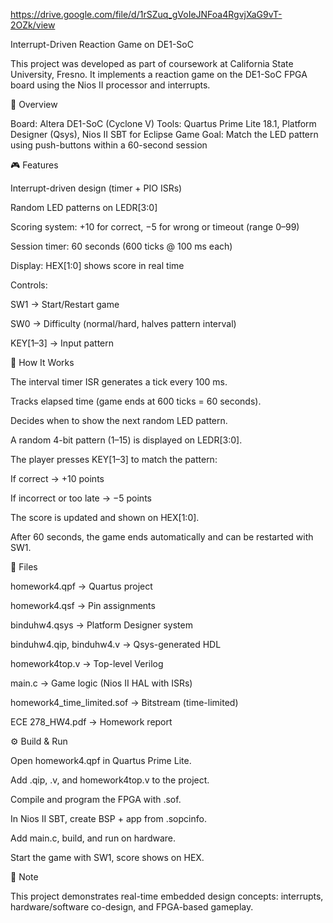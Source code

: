 https://drive.google.com/file/d/1rSZuq_gVoIeJNFoa4RgvjXaG9vT-2OZk/view

Interrupt-Driven Reaction Game on DE1-SoC

This project was developed as part of coursework at California State University, Fresno.
It implements a reaction game on the DE1-SoC FPGA board using the Nios II processor and interrupts.

📌 Overview

Board: Altera DE1-SoC (Cyclone V)
Tools: Quartus Prime Lite 18.1, Platform Designer (Qsys), Nios II SBT for Eclipse
Game Goal: Match the LED pattern using push-buttons within a 60-second session

🎮 Features

Interrupt-driven design (timer + PIO ISRs)

Random LED patterns on LEDR[3:0]

Scoring system: +10 for correct, −5 for wrong or timeout (range 0–99)

Session timer: 60 seconds (600 ticks @ 100 ms each)

Display: HEX[1:0] shows score in real time

Controls:

SW1 → Start/Restart game

SW0 → Difficulty (normal/hard, halves pattern interval)

KEY[1–3] → Input pattern

🔎 How It Works

The interval timer ISR generates a tick every 100 ms.

Tracks elapsed time (game ends at 600 ticks = 60 seconds).

Decides when to show the next random LED pattern.

A random 4-bit pattern (1–15) is displayed on LEDR[3:0].

The player presses KEY[1–3] to match the pattern:

If correct → +10 points

If incorrect or too late → −5 points

The score is updated and shown on HEX[1:0].

After 60 seconds, the game ends automatically and can be restarted with SW1.

📂 Files

homework4.qpf → Quartus project

homework4.qsf → Pin assignments

binduhw4.qsys → Platform Designer system

binduhw4.qip, binduhw4.v → Qsys-generated HDL

homework4top.v → Top-level Verilog

main.c → Game logic (Nios II HAL with ISRs)

homework4_time_limited.sof → Bitstream (time-limited)

ECE 278_HW4.pdf → Homework report

⚙️ Build & Run

Open homework4.qpf in Quartus Prime Lite.

Add .qip, .v, and homework4top.v to the project.

Compile and program the FPGA with .sof.

In Nios II SBT, create BSP + app from .sopcinfo.

Add main.c, build, and run on hardware.

Start the game with SW1, score shows on HEX.

🙏 Note

This project demonstrates real-time embedded design concepts: interrupts, hardware/software co-design, and FPGA-based gameplay.
